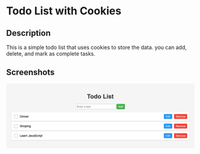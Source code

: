 # Todo List with Cookies

## Description
This is a simple todo list that uses cookies to store the data. you can add, delete, and mark as complete tasks.

## Screenshots
![Alt text](image.png)